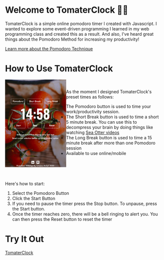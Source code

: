 # Welcome to TomaterClock :tomato::tomato:
TomaterClock is a simple online pomodoro timer I created with Javascript. I wanted to explore some event-driven programming I learned in my web programming class and created this as a result. And also, I've heard great things about the Pomodoro Method for increasing my productivity!

[Learn more about the Pomodoro Technique](https://todoist.com/productivity-methods/pomodoro-technique)

# How to Use TomaterClock
<img src="Interface.PNG" width=200 align=left>
<br>

As the moment I designed TomaterClock's preset times as follows:

- The Pomodoro button is used to time your work/productivity session.
- The Short Break button is used to time a short 5 minute break. You can use this to decompress your brain by doing things like watching [Sea Otter videos](https://www.youtube.com/watch?v=50qgLozAtSQ) 
- The Long Break button is used to time a 15 minute break after more than one Pomodoro session
- Available to use online/mobile <br><br><br><br><br>

Here's how to start:
1. Select the Pomodoro Button
2. Click the Start Button
3. If you need to pause the timer press the Stop button. To unpause, press the Start button.
4. Once the timer reaches zero, there will be a bell ringing to alert you. You can then press the Reset button to reset the timer

# Try It Out
[TomaterClock](https://inspiring-jackson-81176d.netlify.app/)

